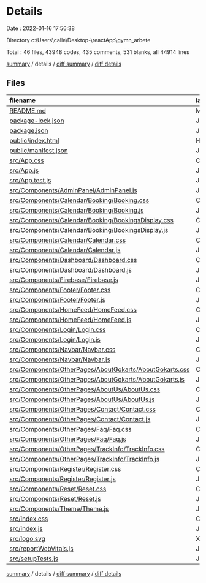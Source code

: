 # Details

Date : 2022-01-16 17:56:38

Directory c:\Users\calle\Desktop\-\reactApp\gymn_arbete

Total : 46 files,  43948 codes, 435 comments, 531 blanks, all 44914 lines

[summary](results.md) / details / [diff summary](diff.md) / [diff details](diff-details.md)

## Files
| filename | language | code | comment | blank | total |
| :--- | :--- | ---: | ---: | ---: | ---: |
| [README.md](/README.md) | Markdown | 38 | 0 | 33 | 71 |
| [package-lock.json](/package-lock.json) | JSON | 41,457 | 0 | 1 | 41,458 |
| [package.json](/package.json) | JSON | 57 | 0 | 1 | 58 |
| [public/index.html](/public/index.html) | HTML | 22 | 23 | 1 | 46 |
| [public/manifest.json](/public/manifest.json) | JSON | 25 | 0 | 1 | 26 |
| [src/App.css](/src/App.css) | CSS | 35 | 3 | 7 | 45 |
| [src/App.js](/src/App.js) | JavaScript | 109 | 13 | 14 | 136 |
| [src/App.test.js](/src/App.test.js) | JavaScript | 7 | 0 | 2 | 9 |
| [src/Components/AdminPanel/AdminPanel.js](/src/Components/AdminPanel/AdminPanel.js) | JavaScript | 32 | 3 | 9 | 44 |
| [src/Components/Calendar/Booking/Booking.css](/src/Components/Calendar/Booking/Booking.css) | CSS | 0 | 0 | 1 | 1 |
| [src/Components/Calendar/Booking/Booking.js](/src/Components/Calendar/Booking/Booking.js) | JavaScript | 414 | 41 | 80 | 535 |
| [src/Components/Calendar/Booking/BookingsDisplay.css](/src/Components/Calendar/Booking/BookingsDisplay.css) | CSS | 9 | 1 | 1 | 11 |
| [src/Components/Calendar/Booking/BookingsDisplay.js](/src/Components/Calendar/Booking/BookingsDisplay.js) | JavaScript | 134 | 54 | 29 | 217 |
| [src/Components/Calendar/Calendar.css](/src/Components/Calendar/Calendar.css) | CSS | 91 | 10 | 16 | 117 |
| [src/Components/Calendar/Calendar.js](/src/Components/Calendar/Calendar.js) | JavaScript | 185 | 33 | 65 | 283 |
| [src/Components/Dashboard/Dashboard.css](/src/Components/Dashboard/Dashboard.css) | CSS | 50 | 17 | 10 | 77 |
| [src/Components/Dashboard/Dashboard.js](/src/Components/Dashboard/Dashboard.js) | JavaScript | 109 | 15 | 31 | 155 |
| [src/Components/Firebase/Firebase.js](/src/Components/Firebase/Firebase.js) | JavaScript | 59 | 8 | 10 | 77 |
| [src/Components/Footer/Footer.css](/src/Components/Footer/Footer.css) | CSS | 2 | 16 | 0 | 18 |
| [src/Components/Footer/Footer.js](/src/Components/Footer/Footer.js) | JavaScript | 33 | 0 | 6 | 39 |
| [src/Components/HomeFeed/HomeFeed.css](/src/Components/HomeFeed/HomeFeed.css) | CSS | 80 | 26 | 26 | 132 |
| [src/Components/HomeFeed/HomeFeed.js](/src/Components/HomeFeed/HomeFeed.js) | JavaScript | 101 | 1 | 18 | 120 |
| [src/Components/Login/Login.css](/src/Components/Login/Login.css) | CSS | 37 | 14 | 12 | 63 |
| [src/Components/Login/Login.js](/src/Components/Login/Login.js) | JavaScript | 75 | 13 | 9 | 97 |
| [src/Components/Navbar/Navbar.css](/src/Components/Navbar/Navbar.css) | CSS | 38 | 16 | 11 | 65 |
| [src/Components/Navbar/Navbar.js](/src/Components/Navbar/Navbar.js) | JavaScript | 77 | 0 | 12 | 89 |
| [src/Components/OtherPages/AboutGokarts/AboutGokarts.css](/src/Components/OtherPages/AboutGokarts/AboutGokarts.css) | CSS | 38 | 9 | 10 | 57 |
| [src/Components/OtherPages/AboutGokarts/AboutGokarts.js](/src/Components/OtherPages/AboutGokarts/AboutGokarts.js) | JavaScript | 43 | 1 | 4 | 48 |
| [src/Components/OtherPages/AboutUs/AboutUs.css](/src/Components/OtherPages/AboutUs/AboutUs.css) | CSS | 0 | 0 | 1 | 1 |
| [src/Components/OtherPages/AboutUs/AboutUs.js](/src/Components/OtherPages/AboutUs/AboutUs.js) | JavaScript | 0 | 5 | 2 | 7 |
| [src/Components/OtherPages/Contact/Contact.css](/src/Components/OtherPages/Contact/Contact.css) | CSS | 53 | 22 | 21 | 96 |
| [src/Components/OtherPages/Contact/Contact.js](/src/Components/OtherPages/Contact/Contact.js) | JavaScript | 173 | 16 | 20 | 209 |
| [src/Components/OtherPages/Faq/Faq.css](/src/Components/OtherPages/Faq/Faq.css) | CSS | 18 | 1 | 2 | 21 |
| [src/Components/OtherPages/Faq/Faq.js](/src/Components/OtherPages/Faq/Faq.js) | JavaScript | 77 | 2 | 6 | 85 |
| [src/Components/OtherPages/TrackInfo/TrackInfo.css](/src/Components/OtherPages/TrackInfo/TrackInfo.css) | CSS | 37 | 21 | 10 | 68 |
| [src/Components/OtherPages/TrackInfo/TrackInfo.js](/src/Components/OtherPages/TrackInfo/TrackInfo.js) | JavaScript | 37 | 0 | 3 | 40 |
| [src/Components/Register/Register.css](/src/Components/Register/Register.css) | CSS | 37 | 14 | 12 | 63 |
| [src/Components/Register/Register.js](/src/Components/Register/Register.js) | JavaScript | 64 | 3 | 9 | 76 |
| [src/Components/Reset/Reset.css](/src/Components/Reset/Reset.css) | CSS | 26 | 10 | 9 | 45 |
| [src/Components/Reset/Reset.js](/src/Components/Reset/Reset.js) | JavaScript | 31 | 0 | 6 | 37 |
| [src/Components/Theme/Theme.js](/src/Components/Theme/Theme.js) | JavaScript | 0 | 17 | 2 | 19 |
| [src/index.css](/src/index.css) | CSS | 12 | 0 | 2 | 14 |
| [src/index.js](/src/index.js) | JavaScript | 12 | 3 | 3 | 18 |
| [src/logo.svg](/src/logo.svg) | XML | 1 | 0 | 0 | 1 |
| [src/reportWebVitals.js](/src/reportWebVitals.js) | JavaScript | 12 | 0 | 2 | 14 |
| [src/setupTests.js](/src/setupTests.js) | JavaScript | 1 | 4 | 1 | 6 |

[summary](results.md) / details / [diff summary](diff.md) / [diff details](diff-details.md)